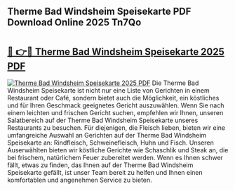 ## Therme Bad Windsheim Speisekarte PDF Download Online 2025 Tn7Qo

# <h2><a href="http://gc7vvot.nevu.top/?p=Therme+Bad+Windsheim+Speisekarte">🔗 👉🔴 Therme Bad Windsheim Speisekarte 2025 PDF</a></h2>

[![Therme Bad Windsheim Speisekarte 2025 PDF](https://i.imgur.com/dBaPXMq.png)](http://gc7vvot.nevu.top/?p=Therme+Bad+Windsheim+Speisekarte)
Die Therme Bad Windsheim Speisekarte ist nicht nur eine Liste von Gerichten in einem Restaurant oder Café, sondern bietet auch die Möglichkeit, ein köstliches und für Ihren Geschmack geeignetes Gericht auszuwählen. Wenn Sie nach einem leichten und frischen Gericht suchen, empfehlen wir Ihnen, unseren Salatbereich auf der Therme Bad Windsheim Speisekarte unseres Restaurants zu besuchen. Für diejenigen, die Fleisch lieben, bieten wir eine umfangreiche Auswahl an Gerichten auf der Therme Bad Windsheim Speisekarte an: Rindfleisch, Schweinefleisch, Huhn und Fisch. Unseren Auserwählten bieten wir köstliche Gerichte wie Schaschlik und Steak an, die bei frischem, natürlichem Feuer zubereitet werden. Wenn es Ihnen schwer fällt, etwas zu finden, das Ihnen auf der Therme Bad Windsheim Speisekarte gefällt, ist unser Team bereit zu helfen und Ihnen einen komfortablen und angenehmen Service zu bieten.
